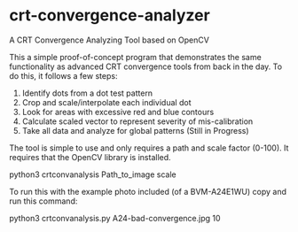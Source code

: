 # crt-convergence-analyzer
A CRT Convergence Analyzing Tool based on OpenCV

This a simple proof-of-concept program that demonstrates the same functionality as advanced CRT convergence tools from back in the day. To do this, it follows a few steps:
1. Identify dots from a dot test pattern
2. Crop and scale/interpolate each individual dot
3. Look for areas with excessive red and blue contours
4. Calculate scaled vector to represent severity of mis-calibration
5. Take all data and analyze for global patterns (Still in Progress)

The tool is simple to use and only requires a path and scale factor (0-100). It requires that the OpenCV library is installed.

python3 crtconvanalysis Path_to_image scale

To run this with the example photo included (of a BVM-A24E1WU) copy and run this command:

python3 crtconvanalysis.py A24-bad-convergence.jpg 10
